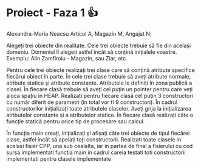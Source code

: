 Proiect - Faza 1  👍
===================
Alexandra-Maria Neacsu Articol A, Magazin M, Angajat N; 
 
Alegeți trei obiecte din realitate. Cele trei obiecte trebuie să fie din același domeniu. Domeniul îl
alegeți astfel încât să conțină inițialele voastre. Exemplu: Alin Zamfiroiu - Magazin, sau Ziar,
etc.

Pentru cele trei obiecte realizați trei clase care să conțină atribute specifice fiecărui obiect în
parte.
În cele trei clase trebuie să aveți atribute normale, atribute statice și atribute constante. Atributele
le definiți în zona publică a clasei. În fiecare clasă trebuie să aveți cel puțin un pointer pentru
care veți aloca spațiu in HEAP.
Realizați pentru fiecare clasă cel puțin 3 constructori cu număr diferit de parametri (în total vor fi
9 constructori). În cadrul constructorilor inițializați toate atributele claselor. Aveți grija la
inițializarea atributelor constante și a atributelor statice.
În fiecare clasă realizați câte o funcție statică pentru orice tip de procesare sau calcul.

În funcția main creați, inițializați și afișați câte trei obiecte de tipul fiecărei clase, astfel încât să
apelați toți constructorii.
Realizati toate clasele in acelasi fisier CPP, una sub cealalta, iar in partea de final a fisierului cu
cod sursa implementati functia main in cadrul careia testati toti constructorii implementati pentru
clasele implementate
